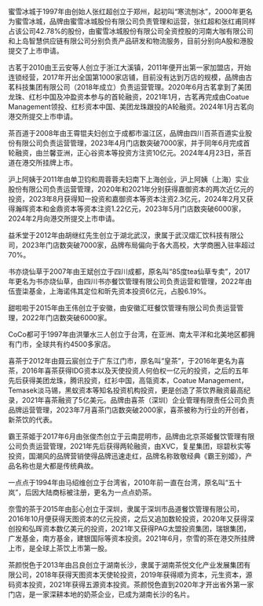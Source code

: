 蜜雪冰城于1997年由创始人张红超创立于郑州，起初叫“寒流刨冰”，2000年更名为蜜雪冰城，品牌由蜜雪冰城股份有限公司负责管理和运营，张红超和张红甫同样占该公司42.78%的股份，由蜜雪冰城股份有限公司全资控股的河南大咖有限公司和上岛智慧供应链有限公司分别负责产品研发和物流服务，目前分别向A股和港股提交了上市申请。





古茗于2010由王云安等人创立于浙江大溪镇，2011年便开出第一家加盟店，开始连锁经营，2017年开出全国第1000家店铺，目前没有达到万店的规模，品牌由古茗科技集团有限公司（2018年成立）负责运营管理。2020年6月古茗拿到了美团龙珠、红杉中国及冲盈资本参与的首轮融资，2021年1月，古茗再完成由Coatue Management领投、红杉资本中国、美团龙珠跟投的A轮融资。2024年1月古茗向港交所提交上市申请。



茶百道于2008年由王霄锟夫妇创立于成都市温江区，品牌由四川百茶百道实业股份有限公司负责运营管理，2023年4月门店数突破7000家，并于同年6月完成首轮融资，由兰馨亚洲，正心谷资本等投资方注资10亿元。2024年4月23日，茶百道在港交所挂牌上市。



沪上阿姨于2011年由单卫钧和周蓉蓉夫妇南下上海创业，沪上阿姨（上海）实业股份有限公司负责运营管理，2020年和2021年分别获得嘉御资本的两次近亿元的投资，2023年8月获得知一投资和嘉御资本等资本注资2.3亿元，2024年2月又获得瀚晖资本和金鼎资本等资本注资1.22亿元，2023年5月门店数突破6000家，2024年2月向港交所提交上市申请。



益禾堂于2012年由胡继红先生创立于湖北武汉，隶属于武汉熠汇饮科技有限公司，2023年门店数突破7000家，品牌布局偏向于各大高校，大学商圈入驻率超过70%。



书亦烧仙草于2007年由王斌创立于四川成都，原名叫“85度tea仙草专卖”，2017年更名为书亦烧仙草，由四川书亦餐饮管理有限公司负责运营和管理，2022年由伍壹柒基金，上海诺伟其定位和昕先资本投资6亿元，占股6.19%。



甜啦啦于2015年由王伟创立于安徽，由安徽汇旺餐饮管理有限公司负责运营管理，2022年门店数突破6000家。



CoCo都可于1997年由洪肇水三人创立于台湾，在亚洲、南太平洋和北美地区都拥有门市，全球共有约4500多家店。



喜茶于2012年由聂云宸创立于广东江门市，原名叫“皇茶”，于2016年更名为喜茶，2016年喜茶获得IDG资本以及天使投资人何伯权一亿元的投资，之后的五年先后获得美团龙珠，腾讯投资，红衫中国，高瓴资本，Coatue Management，Temasek淡马锡，黑蚁资本等知名投资机构投资，更是创造了茶饮界融资最高纪录，2021年喜茶融资了5亿美元。品牌由喜茶（深圳）企业管理有限责任公司负责品牌运营管理，2023年7月喜茶门店数突破2000家，喜茶被称为行业的开创者，新茶饮的代表。



霸王茶姬于2017年6月由张俊杰创立于云南昆明市，品牌由北京茶姬餐饮管理有限公司负责运营管理，2021年先后获得两轮融资，由XVC，复星集团，琮碧秋实等投资，国潮风的品牌营销使得品牌迅速走红，品牌名称致敬经典《霸王别姬》，产品名称也是大都是传统典故。



一点点于1994年由马绍维创立于台湾省，2010年前一直在台湾，原名叫“五十岚”，后因大陆商标被注册，更名为一点点奶茶。



奈雪的茶于2015年由彭心创立于深圳，隶属于深圳市品道餐饮管理有限公司，2016年10月便获得天图资本的亿元投资，之后又追加数轮投资，2020年又获得深创投和弘晖资本数亿美元的投资，2021年又获得PAG太盟投资集团，瑞银集团，广发基金，南方基金，建银国际等资本投资。2021年6月，奈雪的茶在港交所挂牌上市，是全球上茶饮上市第一股。



茶颜悦色于2013年由吕良创立于湖南长沙，隶属于湖南茶悦文化产业发展集团有限公司，2018年获得天图资本天使轮投资，2019年获得顺为资本，元生资本，源码资本投资，2021年获得五源资本投资。茶颜悦色直到2020年才开出省外第一家门店，是一家深耕本地的奶茶企业，已成为湖南长沙的名片。